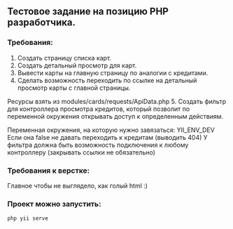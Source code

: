 ## Тестовое задание на позицию PHP разработчика.

### Требования:

1. Создать страницу списка карт.
2. Создать детальный просмотр для карт.
3. Вывести карты на главную страницу по аналогии с кредитами.
4. Сделать возможность переходить по ссылке на детальный просмотр карты с главной страницы.
   
Ресурсы взять из modules/cards/requests/ApiData.php
5. Создать фильтр для контроллера просмотра кредитов, который позволит по переменной окружения открывать доступ к определенным действиям.

Переменная окружения, на которую нужно завязаться: YII_ENV_DEV
Если она false не давать переходить к кредитам (выводить 404)
У фильтра должна быть возможность подключения к любому контроллеру (закрывать ссылки не обязательно)

### Требования к верстке:
Главное чтобы не выглядело, как голый html :)

### Проект можно запустить:

`php yii serve`
